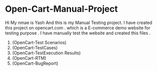 # Open-Cart-Manual-Project
Hi 
My nmae is Yash
And this is my Manual Testing project.
I have created this project on opencart.com . which is a E-commerce demo website for testing purpose .
I have manually test the website and created this files .
1. (OpenCart-Test Scenarios)
2. (OpenCart-TestCases)
3. (OpenCart-TestExecution Results)
4. (OpenCart-RTM)
5. (OpenCart-BugReport)
